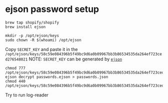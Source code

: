 # ejson password setup

```
brew tap shopify/shopify
brew install ejson
```

```
mkdir -p /opt/ejson/keys
sudo chown -R $(whoami) /opt/ejson
```


Copy `SECRET_KEY` and paste it in the `/opt/ejson/keys/58c59e084396b5f49bc9d6a0b09967bb3b86534535da264ef723ced276548021`
NOTE: `SECRET_KEY` can be generated by [`ejson`](https://github.com/Shopify/ejson)

```
chmod 777 /opt/ejson/keys/58c59e084396b5f49bc9d6a0b09967bb3b86534535da264ef723ced276548021
ejson decrypt passwords.ejson > passwords.json
chmod 440 /opt/ejson/keys/58c59e084396b5f49bc9d6a0b09967bb3b86534535da264ef723ced276548021
```

Try to run log-reader
